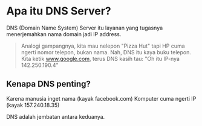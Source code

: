 # Apa itu DNS Server?
DNS (Domain Name System) Server itu layanan yang tugasnya menerjemahkan nama domain jadi IP address.
> Analogi gampangnya, kita mau nelepon "Pizza Hut" tapi HP cuma ngerti nomor telepon, bukan nama. Nah, DNS itu kaya buku telepon. Kita ketik www.google.com, terus DNS kasih tau:
 "Oh itu IP-nya 142.250.190.4"
## Kenapa DNS penting?
Karena manusia inget nama (kayak facebook.com)
Komputer cuma ngerti IP (kayak 157.240.18.35)

DNS adalah jembatan antara keduanya.
